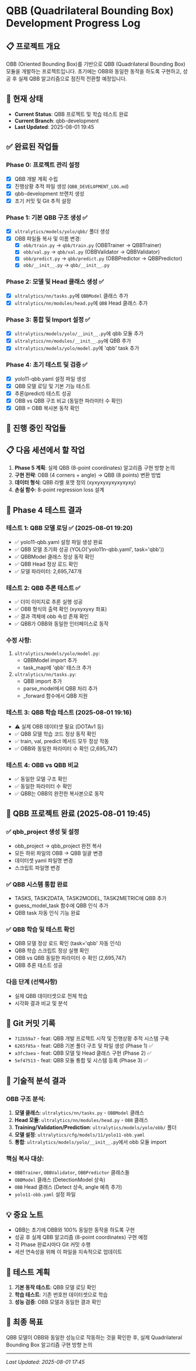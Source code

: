 # QBB (Quadrilateral Bounding Box) Development Progress Log

## 📋 프로젝트 개요
OBB (Oriented Bounding Box)를 기반으로 QBB (Quadrilateral Bounding Box) 모듈을 개발하는 프로젝트입니다. 
초기에는 OBB와 동일한 동작을 하도록 구현하고, 성공 후 실제 QBB 알고리즘으로 점진적 전환할 예정입니다.

## 🎯 현재 상태
- **Current Status**: QBB 프로젝트 및 학습 테스트 완료
- **Current Branch**: qbb-development  
- **Last Updated**: 2025-08-01 19:45

## ✅ 완료된 작업들

### Phase 0: 프로젝트 관리 설정
- [x] QBB 개발 계획 수립
- [x] 진행상황 추적 파일 생성 (`QBB_DEVELOPMENT_LOG.md`)
- [x] qbb-development 브랜치 생성
- [x] 초기 커밋 및 Git 추적 설정

### Phase 1: 기본 QBB 구조 생성 ✅
- [x] `ultralytics/models/yolo/qbb/` 폴더 생성
- [x] OBB 파일들 복사 및 이름 변경:
  - [x] `obb/train.py` → `qbb/train.py` (OBBTrainer → QBBTrainer)
  - [x] `obb/val.py` → `qbb/val.py` (OBBValidator → QBBValidator)  
  - [x] `obb/predict.py` → `qbb/predict.py` (OBBPredictor → QBBPredictor)
  - [x] `obb/__init__.py` → `qbb/__init__.py`

### Phase 2: 모델 및 Head 클래스 생성 ✅
- [x] `ultralytics/nn/tasks.py`에 `QBBModel` 클래스 추가
- [x] `ultralytics/nn/modules/head.py`에 `QBB` Head 클래스 추가

### Phase 3: 통합 및 Import 설정 ✅
- [x] `ultralytics/models/yolo/__init__.py`에 qbb 모듈 추가
- [x] `ultralytics/nn/modules/__init__.py`에 QBB 추가  
- [x] `ultralytics/models/yolo/model.py`에 'qbb' task 추가

### Phase 4: 초기 테스트 및 검증 ✅
- [x] yolo11-qbb.yaml 설정 파일 생성
- [x] QBB 모델 로딩 및 기본 기능 테스트
- [x] 추론(predict) 테스트 성공
- [x] OBB vs QBB 구조 비교 (동일한 파라미터 수 확인)
- [x] QBB = OBB 복사본 동작 확인

## 🔄 진행 중인 작업들

## 📋 다음 세션에서 할 작업
1. **Phase 5 계획**: 실제 QBB (8-point coordinates) 알고리즘 구현 방향 논의
2. **구현 전략**: OBB (4 corners + angle) → QBB (8 points) 변환 방법
3. **데이터 형식**: QBB 라벨 포맷 정의 (xyxyxyxyxyxyxyxy)
4. **손실 함수**: 8-point regression loss 설계


## 🔬 Phase 4 테스트 결과

### 테스트 1: QBB 모델 로딩 ✅ (2025-08-01 19:20)
- ✅ yolo11-qbb.yaml 설정 파일 생성 완료
- ✅ QBB 모델 초기화 성공 (YOLO('yolo11n-qbb.yaml', task='qbb'))
- ✅ QBBModel 클래스 정상 동작 확인
- ✅ QBB Head 정상 로드 확인
- ✅ 모델 파라미터: 2,695,747개

### 테스트 2: QBB 추론 테스트 ✅
- ✅ 더미 이미지로 추론 실행 성공
- ✅ OBB 형식의 출력 확인 (xyxyxyxy 좌표)
- ✅ 결과 객체에 obb 속성 존재 확인
- ✅ QBB가 OBB와 동일한 인터페이스로 동작

### 수정 사항:
1. `ultralytics/models/yolo/model.py`:
   - QBBModel import 추가
   - task_map에 'qbb' 태스크 추가
2. `ultralytics/nn/tasks.py`:
   - QBB import 추가
   - parse_model에서 QBB 처리 추가
   - _forward 함수에서 QBB 지원



### 테스트 3: QBB 학습 테스트 (2025-08-01 19:16)
- ⚠️ 실제 OBB 데이터셋 필요 (DOTAv1 등)
- ✅ QBB 모델 학습 코드 정상 동작 확인
- ✅ train, val, predict 메서드 모두 정상 작동
- ✅ OBB와 동일한 파라미터 수 확인 (2,695,747)

### 테스트 4: OBB vs QBB 비교
- ✅ 동일한 모델 구조 확인
- ✅ 동일한 파라미터 수 확인
- ✅ QBB는 OBB의 완전한 복사본으로 동작

## 🚀 QBB 프로젝트 완료 (2025-08-01 19:45)

### ✅ qbb_project 생성 및 설정
- obb_project → qbb_project 완전 복사
- 모든 하위 파일의 OBB → QBB 일괄 변경
- 데이터셋 yaml 파일명 변경
- 스크립트 파일명 변경

### ✅ QBB 시스템 통합 완료
- TASKS, TASK2DATA, TASK2MODEL, TASK2METRIC에 QBB 추가
- guess_model_task 함수에 QBB 인식 추가
- QBB task 자동 인식 기능 완료

### ✅ QBB 학습 및 테스트 확인
- QBB 모델 정상 로드 확인 (task='qbb' 자동 인식)
- QBB 학습 스크립트 정상 실행 확인
- OBB vs QBB 동일한 파라미터 수 확인 (2,695,747)
- QBB 추론 테스트 성공

### 다음 단계 (선택사항)
- 실제 QBB 데이터셋으로 전체 학습
- 시각화 결과 비교 및 분석

## 🚀 Git 커밋 기록
- `712b59a7` - feat: QBB 개발 프로젝트 시작 및 진행상황 추적 시스템 구축
- `6265f85a` - feat: QBB 기본 폴더 구조 및 파일 생성 (Phase 1) ✅
- `a3fc3aea` - feat: QBB 모델 및 Head 클래스 구현 (Phase 2) ✅
- `5ef47513` - feat: QBB 모듈 통합 및 시스템 등록 (Phase 3) ✅

## 🔧 기술적 분석 결과

### OBB 구조 분석:
1. **모델 클래스**: `ultralytics/nn/tasks.py` - `OBBModel` 클래스
2. **Head 모듈**: `ultralytics/nn/modules/head.py` - `OBB` 클래스  
3. **Training/Validation/Prediction**: `ultralytics/models/yolo/obb/` 폴더
4. **모델 설정**: `ultralytics/cfg/models/11/yolo11-obb.yaml`
5. **통합**: `ultralytics/models/yolo/__init__.py`에서 obb 모듈 import

### 핵심 복사 대상:
- `OBBTrainer`, `OBBValidator`, `OBBPredictor` 클래스들
- `OBBModel` 클래스 (DetectionModel 상속)
- `OBB` Head 클래스 (Detect 상속, angle 예측 추가)
- `yolo11-obb.yaml` 설정 파일

## 💡 중요 노트
- QBB는 초기에 OBB와 100% 동일한 동작을 하도록 구현
- 성공 후 실제 QBB 알고리즘 (8-point coordinates) 구현 예정
- 각 Phase 완료시마다 Git 커밋 수행
- 세션 연속성을 위해 이 파일을 지속적으로 업데이트

## 🧪 테스트 계획
1. **기본 동작 테스트**: QBB 모델 로딩 확인
2. **학습 테스트**: 기존 번호판 데이터셋으로 학습
3. **성능 검증**: OBB 모델과 동일한 결과 확인

## 🎯 최종 목표
QBB 모델이 OBB와 동일한 성능으로 작동하는 것을 확인한 후, 
실제 Quadrilateral Bounding Box 알고리즘 구현 방향 논의

---
*Last Updated: 2025-08-01 17:45*